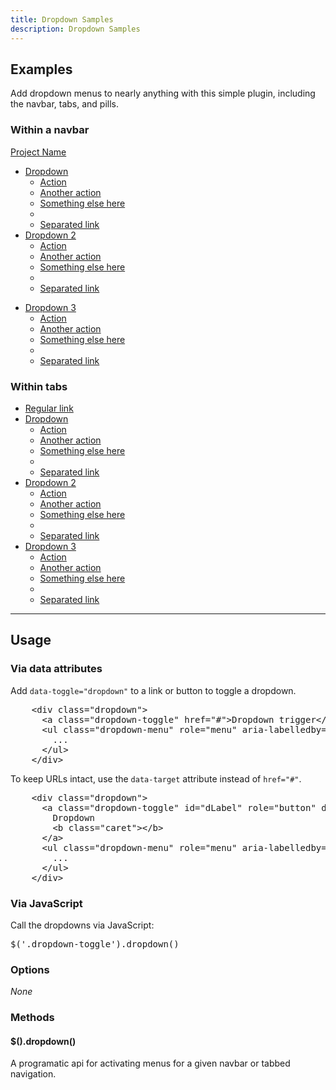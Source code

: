 ```yaml
---
title: Dropdown Samples
description: Dropdown Samples
---
```


<section id="dropdowns">
  <h2>Examples</h2>
  <p>Add dropdown menus to nearly anything with this simple plugin, including the navbar, tabs, and pills.</p>
  <h3>Within a navbar</h3>
  <div class="bs-docs-example">
    <div id="navbar-example" class="navbar navbar-static">
      <div class="navbar-inner">
        <div class="container" style="width: auto;">
          <a class="brand" href="#">Project Name</a>
          <ul class="nav" role="navigation">
            <li class="dropdown">
              <a id="drop1" href="#" role="button" class="dropdown-toggle" data-toggle="dropdown">Dropdown <b class="caret"></b></a>
              <ul class="dropdown-menu" role="menu" aria-labelledby="drop1">
                <li><a tabindex="-1" href="http://google.com">Action</a></li>
                <li><a tabindex="-1" href="#anotherAction">Another action</a></li>
                <li><a tabindex="-1" href="#">Something else here</a></li>
                <li class="divider"></li>
                <li><a tabindex="-1" href="#">Separated link</a></li>
              </ul>
            </li>
            <li class="dropdown">
              <a href="#" id="drop2" role="button" class="dropdown-toggle" data-toggle="dropdown">Dropdown 2 <b class="caret"></b></a>
              <ul class="dropdown-menu" role="menu" aria-labelledby="drop2">
                <li><a tabindex="-1" href="#">Action</a></li>
                <li><a tabindex="-1" href="#">Another action</a></li>
                <li><a tabindex="-1" href="#">Something else here</a></li>
                <li class="divider"></li>
                <li><a tabindex="-1" href="#">Separated link</a></li>
              </ul>
            </li>
          </ul>
          <ul class="nav pull-right">
            <li id="fat-menu" class="dropdown">
              <a href="#" id="drop3" role="button" class="dropdown-toggle" data-toggle="dropdown">Dropdown 3 <b class="caret"></b></a>
              <ul class="dropdown-menu" role="menu" aria-labelledby="drop3">
                <li><a tabindex="-1" href="#">Action</a></li>
                <li><a tabindex="-1" href="#">Another action</a></li>
                <li><a tabindex="-1" href="#">Something else here</a></li>
                <li class="divider"></li>
                <li><a tabindex="-1" href="#">Separated link</a></li>
              </ul>
            </li>
          </ul>
        </div>
      </div>
    </div>
  </div> 
  <h3>Within tabs</h3>
  <div class="bs-docs-example">
    <ul class="nav nav-pills">
      <li class="active"><a href="#">Regular link</a></li>
      <li class="dropdown">
        <a class="dropdown-toggle" id="drop4" role="button" data-toggle="dropdown" href="#">Dropdown <b class="caret"></b></a>
        <ul id="menu1" class="dropdown-menu" role="menu" aria-labelledby="drop4">
          <li><a tabindex="-1" href="#">Action</a></li>
          <li><a tabindex="-1" href="#">Another action</a></li>
          <li><a tabindex="-1" href="#">Something else here</a></li>
          <li class="divider"></li>
          <li><a tabindex="-1" href="#">Separated link</a></li>
        </ul>
      </li>
      <li class="dropdown">
        <a class="dropdown-toggle" id="drop5" role="button" data-toggle="dropdown" href="#">Dropdown 2 <b class="caret"></b></a>
        <ul id="menu2" class="dropdown-menu" role="menu" aria-labelledby="drop5">
          <li><a tabindex="-1" href="#">Action</a></li>
          <li><a tabindex="-1" href="#">Another action</a></li>
          <li><a tabindex="-1" href="#">Something else here</a></li>
          <li class="divider"></li>
          <li><a tabindex="-1" href="#">Separated link</a></li>
        </ul>
      </li>
      <li class="dropdown">
        <a class="dropdown-toggle" id="drop5" role="button" data-toggle="dropdown" href="#">Dropdown 3 <b class="caret"></b></a>
        <ul id="menu3" class="dropdown-menu" role="menu" aria-labelledby="drop5">
          <li><a tabindex="-1" href="#">Action</a></li>
          <li><a tabindex="-1" href="#">Another action</a></li>
          <li><a tabindex="-1" href="#">Something else here</a></li>
          <li class="divider"></li>
          <li><a tabindex="-1" href="#">Separated link</a></li>
        </ul>
      </li>
    </ul>
  </div> 
  <hr class="bs-docs-separator">
  <h2>Usage</h2>
  <h3>Via data attributes</h3>
  <p>Add <code>data-toggle="dropdown"</code> to a link or button to toggle a dropdown.</p>
          
<pre class="prettyprint linenums">
    &lt;div class="dropdown"&gt;
      &lt;a class="dropdown-toggle" href="#"&gt;Dropdown trigger&lt;/a&gt;
      &lt;ul class="dropdown-menu" role="menu" aria-labelledby="dLabel"&gt;
        ...
      &lt;/ul&gt;
    &lt;/div&gt;
</pre>
  <p>To keep URLs intact, use the <code>data-target</code> attribute instead of <code>href="#"</code>.</p>          
<pre class="prettyprint linenums">
    &lt;div class="dropdown"&gt;
      &lt;a class="dropdown-toggle" id="dLabel" role="button" data-toggle="dropdown" data-target="#" href="/page.html"&gt;
        Dropdown
        &lt;b class="caret"&gt;&lt;/b&gt;
      &lt;/a&gt;
      &lt;ul class="dropdown-menu" role="menu" aria-labelledby="dLabel"&gt;
        ...
      &lt;/ul&gt;
    &lt;/div&gt;
</pre>

  <h3>Via JavaScript</h3>
  <p>Call the dropdowns via JavaScript:</p>
  <pre class="prettyprint linenums">$('.dropdown-toggle').dropdown()</pre>
  <h3>Options</h3>
  <p><em>None</em></p>
  <h3>Methods</h3>
  <h4>$().dropdown()</h4>
  <p>A programatic api for activating menus for a given navbar or tabbed navigation.</p>
</section>